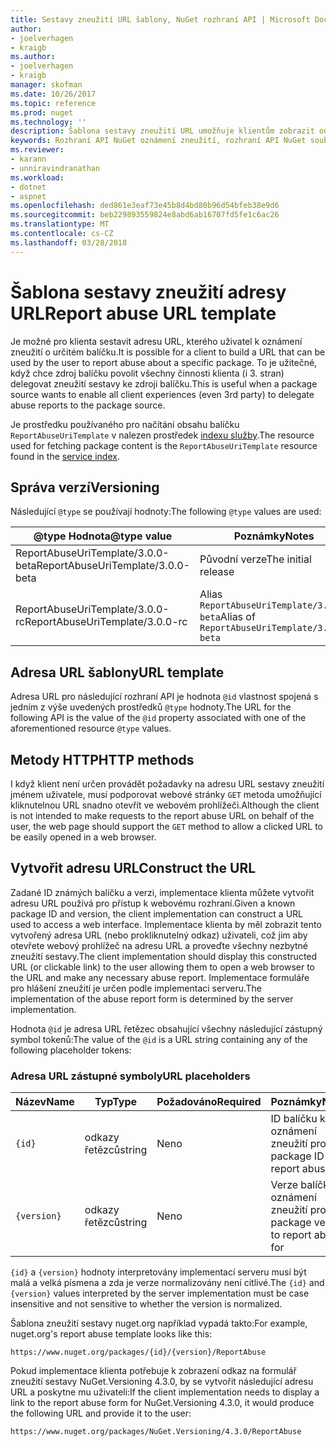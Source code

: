 ```yaml
---
title: Sestavy zneužití URL šablony, NuGet rozhraní API | Microsoft Docs
author:
- joelverhagen
- kraigb
ms.author:
- joelverhagen
- kraigb
manager: skofman
ms.date: 10/26/2017
ms.topic: reference
ms.prod: nuget
ms.technology: ''
description: Šablona sestavy zneužití URL umožňuje klientům zobrazit odkaz v jejich uživatelského rozhraní.
keywords: Rozhraní API NuGet oznámení zneužití, rozhraní API NuGet souboru předpisy, šablona adresy URL sestavy nuget.org
ms.reviewer:
- karann
- unniravindranathan
ms.workload:
- dotnet
- aspnet
ms.openlocfilehash: ded861e3eaf73e45b8d4bd80b96d54bfeb38e9d6
ms.sourcegitcommit: beb229893559824e8abd6ab16707fd5fe1c6ac26
ms.translationtype: MT
ms.contentlocale: cs-CZ
ms.lasthandoff: 03/28/2018
---
```

# <a name="report-abuse-url-template"></a><span data-ttu-id="e098e-104">Šablona sestavy zneužití adresy URL</span><span class="sxs-lookup"><span data-stu-id="e098e-104">Report abuse URL template</span></span>

<span data-ttu-id="e098e-105">Je možné pro klienta sestavit adresu URL, kterého uživatel k oznámení zneužití o určitém balíčku.</span><span class="sxs-lookup"><span data-stu-id="e098e-105">It is possible for a client to build a URL that can be used by the user to report abuse about a specific package.</span></span> <span data-ttu-id="e098e-106">To je užitečné, když chce zdroj balíčku povolit všechny činnosti klienta (i 3. stran) delegovat zneužití sestavy ke zdroji balíčku.</span><span class="sxs-lookup"><span data-stu-id="e098e-106">This is useful when a package source wants to enable all client experiences (even 3rd party) to delegate abuse reports to the package source.</span></span>

<span data-ttu-id="e098e-107">Je prostředku používaného pro načítání obsahu balíčku `ReportAbuseUriTemplate` v nalezen prostředek [indexu služby](service-index.md).</span><span class="sxs-lookup"><span data-stu-id="e098e-107">The resource used for fetching package content is the `ReportAbuseUriTemplate` resource found in the [service index](service-index.md).</span></span>

## <a name="versioning"></a><span data-ttu-id="e098e-108">Správa verzí</span><span class="sxs-lookup"><span data-stu-id="e098e-108">Versioning</span></span>

<span data-ttu-id="e098e-109">Následující `@type` se používají hodnoty:</span><span class="sxs-lookup"><span data-stu-id="e098e-109">The following `@type` values are used:</span></span>

<span data-ttu-id="e098e-110">@type Hodnota</span><span class="sxs-lookup"><span data-stu-id="e098e-110">@type value</span></span>                       | <span data-ttu-id="e098e-111">Poznámky</span><span class="sxs-lookup"><span data-stu-id="e098e-111">Notes</span></span>
--------------------------------- | -----
<span data-ttu-id="e098e-112">ReportAbuseUriTemplate/3.0.0-beta</span><span class="sxs-lookup"><span data-stu-id="e098e-112">ReportAbuseUriTemplate/3.0.0-beta</span></span> | <span data-ttu-id="e098e-113">Původní verze</span><span class="sxs-lookup"><span data-stu-id="e098e-113">The initial release</span></span>
<span data-ttu-id="e098e-114">ReportAbuseUriTemplate/3.0.0-rc</span><span class="sxs-lookup"><span data-stu-id="e098e-114">ReportAbuseUriTemplate/3.0.0-rc</span></span>   | <span data-ttu-id="e098e-115">Alias `ReportAbuseUriTemplate/3.0.0-beta`</span><span class="sxs-lookup"><span data-stu-id="e098e-115">Alias of `ReportAbuseUriTemplate/3.0.0-beta`</span></span>

## <a name="url-template"></a><span data-ttu-id="e098e-116">Adresa URL šablony</span><span class="sxs-lookup"><span data-stu-id="e098e-116">URL template</span></span>

<span data-ttu-id="e098e-117">Adresa URL pro následující rozhraní API je hodnota `@id` vlastnost spojená s jedním z výše uvedených prostředků `@type` hodnoty.</span><span class="sxs-lookup"><span data-stu-id="e098e-117">The URL for the following API is the value of the `@id` property associated with one of the aforementioned resource `@type` values.</span></span>

## <a name="http-methods"></a><span data-ttu-id="e098e-118">Metody HTTP</span><span class="sxs-lookup"><span data-stu-id="e098e-118">HTTP methods</span></span>

<span data-ttu-id="e098e-119">I když klient není určen provádět požadavky na adresu URL sestavy zneužití jménem uživatele, musí podporovat webové stránky `GET` metoda umožňující kliknutelnou URL snadno otevřít ve webovém prohlížeči.</span><span class="sxs-lookup"><span data-stu-id="e098e-119">Although the client is not intended to make requests to the report abuse URL on behalf of the user, the web page should support the `GET` method to allow a clicked URL to be easily opened in a web browser.</span></span>

## <a name="construct-the-url"></a><span data-ttu-id="e098e-120">Vytvořit adresu URL</span><span class="sxs-lookup"><span data-stu-id="e098e-120">Construct the URL</span></span>

<span data-ttu-id="e098e-121">Zadané ID známých balíčku a verzi, implementace klienta můžete vytvořit adresu URL používá pro přístup k webovému rozhraní.</span><span class="sxs-lookup"><span data-stu-id="e098e-121">Given a known package ID and version, the client implementation can construct a URL used to access a web interface.</span></span> <span data-ttu-id="e098e-122">Implementace klienta by měl zobrazit tento vytvořený adresa URL (nebo prokliknutelný odkaz) uživateli, což jim aby otevřete webový prohlížeč na adresu URL a proveďte všechny nezbytné zneužití sestavy.</span><span class="sxs-lookup"><span data-stu-id="e098e-122">The client implementation should display this constructed URL (or clickable link) to the user allowing them to open a web browser to the URL and make any necessary abuse report.</span></span> <span data-ttu-id="e098e-123">Implementace formuláře pro hlášení zneužití je určen podle implementaci serveru.</span><span class="sxs-lookup"><span data-stu-id="e098e-123">The implementation of the abuse report form is determined by the server implementation.</span></span>

<span data-ttu-id="e098e-124">Hodnota `@id` je adresa URL řetězec obsahující všechny následující zástupný symbol tokenů:</span><span class="sxs-lookup"><span data-stu-id="e098e-124">The value of the `@id` is a URL string containing any of the following placeholder tokens:</span></span>

### <a name="url-placeholders"></a><span data-ttu-id="e098e-125">Adresa URL zástupné symboly</span><span class="sxs-lookup"><span data-stu-id="e098e-125">URL placeholders</span></span>

<span data-ttu-id="e098e-126">Název</span><span class="sxs-lookup"><span data-stu-id="e098e-126">Name</span></span>        | <span data-ttu-id="e098e-127">Typ</span><span class="sxs-lookup"><span data-stu-id="e098e-127">Type</span></span>    | <span data-ttu-id="e098e-128">Požadováno</span><span class="sxs-lookup"><span data-stu-id="e098e-128">Required</span></span> | <span data-ttu-id="e098e-129">Poznámky</span><span class="sxs-lookup"><span data-stu-id="e098e-129">Notes</span></span>
----------- | ------- | -------- | -----
`{id}`      | <span data-ttu-id="e098e-130">odkazy řetězců</span><span class="sxs-lookup"><span data-stu-id="e098e-130">string</span></span>  | <span data-ttu-id="e098e-131">Ne</span><span class="sxs-lookup"><span data-stu-id="e098e-131">no</span></span>       | <span data-ttu-id="e098e-132">ID balíčku k oznámení zneužití pro</span><span class="sxs-lookup"><span data-stu-id="e098e-132">The package ID to report abuse for</span></span>
`{version}` | <span data-ttu-id="e098e-133">odkazy řetězců</span><span class="sxs-lookup"><span data-stu-id="e098e-133">string</span></span>  | <span data-ttu-id="e098e-134">Ne</span><span class="sxs-lookup"><span data-stu-id="e098e-134">no</span></span>       | <span data-ttu-id="e098e-135">Verze balíčku k oznámení zneužití pro</span><span class="sxs-lookup"><span data-stu-id="e098e-135">The package version to report abuse for</span></span>

<span data-ttu-id="e098e-136">`{id}` a `{version}` hodnoty interpretovány implementací serveru musí být malá a velká písmena a zda je verze normalizovány není citlivé.</span><span class="sxs-lookup"><span data-stu-id="e098e-136">The `{id}` and `{version}` values interpreted by the server implementation must be case insensitive and not sensitive to whether the version is normalized.</span></span>

<span data-ttu-id="e098e-137">Šablona zneužití sestavy nuget.org například vypadá takto:</span><span class="sxs-lookup"><span data-stu-id="e098e-137">For example, nuget.org's report abuse template looks like this:</span></span>

    https://www.nuget.org/packages/{id}/{version}/ReportAbuse

<span data-ttu-id="e098e-138">Pokud implementace klienta potřebuje k zobrazení odkaz na formulář zneužití sestavy NuGet.Versioning 4.3.0, by se vytvořit následující adresu URL a poskytne mu uživateli:</span><span class="sxs-lookup"><span data-stu-id="e098e-138">If the client implementation needs to display a link to the report abuse form for NuGet.Versioning 4.3.0, it would produce the following URL and provide it to the user:</span></span>

    https://www.nuget.org/packages/NuGet.Versioning/4.3.0/ReportAbuse
